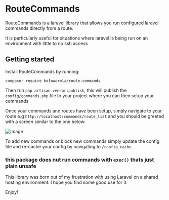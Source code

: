 # RouteCommands

RouteCommands is a laravel library that allows you run configured
laravel commands directly from a route. 

It is particularly useful for situations where laravel is being run on
an environment with little to no ssh access

## Getting started
Install RouteCommands by running: 

```composer require kofoworola/route-commands```

Then run ```php artisan vendor:publish```, this will publish the
```config/commands.php``` file to your project where you can then setup your commands

Once your commands and routes have been setup, simply navigate to your route 
e.g `http://localhost/commands/route_list` and you should be greeted with a screen 
similar to the one below:

![image](https://i.imgur.com/YVWnBWL.png "Image")

To add new commands or block new commands simply update the config file and re-cache your config
by navigating to `/config_cache`.

### this package does nut run commands with ```exec()``` thats just plain unsafe

This library was born out of my frustration with using Laravel on a shared hosting environment.
I hope you find some good use for it.

Enjoy!

